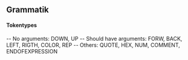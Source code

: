 ## Grammatik

#### Tokentypes

-- No arguments: DOWN, UP 
-- Should have arguments: FORW, BACK, LEFT, RIGTH, COLOR, REP
-- Others: QUOTE, HEX, NUM, COMMENT, ENDOFEXPRESSION